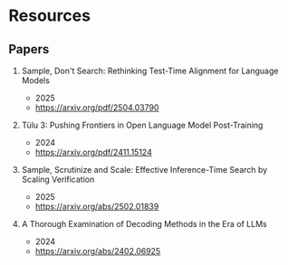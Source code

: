 # Resources

## Papers

1. Sample, Don't Search: Rethinking Test-Time Alignment for Language Models
    - 2025
    - https://arxiv.org/pdf/2504.03790

2. Tülu 3: Pushing Frontiers in Open Language Model Post-Training
    - 2024
    - https://arxiv.org/pdf/2411.15124

3. Sample, Scrutinize and Scale: Effective Inference-Time Search by Scaling Verification
    - 2025
    - https://arxiv.org/abs/2502.01839

4. A Thorough Examination of Decoding Methods in the Era of LLMs
    - 2024
    - https://arxiv.org/abs/2402.06925